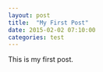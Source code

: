 ```yaml
---
layout: post
title:  "My First Post"
date: 2015-02-02 07:10:00 
categories: test
---
```


This is my first post. 

